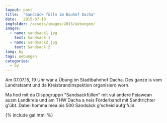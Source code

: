 ```yaml
---
layout: post
title:  "Sandsäck fülln im Bauhof Dacha"
date:   2015-07-10
imgfolder: /assets/images/2015/uebungen/
images:
  - name: sandsack1.jpg
    text: Sandsack 1
  - name: sandsack2.jpg
    text: Sandsack 2
lang: by
tags: uebungen
categories:
  - by
---
```


Am 07.07.15, 19 Uhr war a Übung im Stadtbahnhof Dacha. Des ganze is vom Landratsamt und da Kreisbrandinspektion organisierd worn.

Ma hod mit da Dispogruppn "Sandsackfüllen" mit vui andere Feiawean ausm Landkreis und am THW Dacha a neis Förderbandl mit Sandtrichter g'übt. Dabei homma mea ois 500 Sandsäck g'scheid aufg'fuid.

{% include gal.html %}

